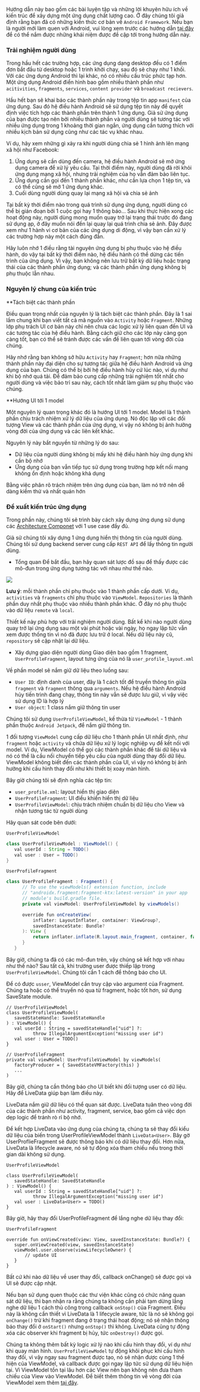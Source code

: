 Hướng dẫn này bao gồm các bài luyện tập và những lời khuyên hữu ích về kiến trúc để xây dựng một ứng dụng chất lượng cao. Ở đây chúng tôi giả định rằng bạn đã có những 
kiến thức cơ bản về `Android Framework`. Nếu bạn là người mới làm quen với Android, vui lòng xem trước các hướng dẫn [tại đây](https://developer.android.com/guide) để có thể nắm được những khái niệm được đề cập tới
trong hướng dẫn này.

### Trải nghiệm người dùng
Trong hầu hết các trường hợp, các ứng dụng dạng desktop đều có 1 điểm đơn bắt đầu từ desktop hoặc 1 trình khởi chạy, sau đó sẽ chạy như 1 khối. Với các ứng dụng Android thì lại
khác, nó có nhiều cấu trúc phức tạp hơn. Một ứng dụng Android điển hình bao gồm nhiều thành phần như `acitivities`, `fragments`, `services`, `content provider` và `broadcast recievers`.

Hầu hết bạn sẽ khai báo các thành phần này trong tệp tin app `manifest` của ứng dụng. Sau đó hệ điều hành Android sẽ sử dụng tệp tin này để quyết định việc tích hợp các thành phần
trên thành 1 ứng dụng. Giả sử ứng dụng của bạn được tạo nên bởi nhiều thành phần và người dùng sẽ tương tác với nhiều ứng dụng trong 1 khoảng thời gian ngắn, ứng dụng cần tương
thích với nhiều kịch bản sử dụng cũng như các tác vụ khác nhau.

Ví dụ, hãy xem những gì xảy ra khi người dùng chia sẻ 1 hình ảnh lên mạng xã hội như Facebook:
1. Ứng dụng sẽ cần dùng đến camera, hệ điều hành Android sẽ mở ứng dụng camera để xử lý yêu cầu. Tại thời điểm này, người dùng đã rời khỏi ứng dụng mạng xã hội, nhưng trải nghiệm của họ vẫn
đảm bảo liên tục.
2. Ứng dụng cần gọi đến 1 thành phần khác, như cần lựa chọn 1 tệp tin, và có thể cũng sẽ mở 1 ứng dụng khác.
3. Cuối dùng người dùng quay lại mạng xã hội và chia sẻ ảnh

Tại bất kỳ thời điểm nào trong quá trình sử dụng ứng dụng, người dùng có thể bị gián đoạn bởi 1 cuộc gọi hay 1 thông báo... Sau khi thực hiện xong các hoạt động này, người dùng
mong muốn quay trở lại trạng thái trước đó đang sử dụng ạp, ở đây muốn nói đến lại quay lại quá trình chia sẻ ảnh. Đây được xem như 1 hành vi cơ bản của các ứng dụng di động, vì
vậy bạn cần xử lý các trường hợp này một cách đúng đắn.

Hãy luôn nhớ 1 điều rằng tài nguyên ứng dụng bị phụ thuộc vào hệ điều hành, do vậy tại bất kỳ thời điểm nào, hệ điều hành có thể dừng các tiến trình của ứng dụng. Vì vậy, bạn không
nên lưu trữ bất kỳ dữ liệu hoặc trạng thái của các thành phần ứng dụng; và các thành phần ứng dụng không bị phụ thuộc lẫn nhau.

### Nguyên lý chung của kiến trúc

**Tách biệt các thành phần

Điều quan trọng nhất của nguyên lý là tách biệt các thành phần. Đây là 1 sai lầm chung khi bạn viết tất cả mã nguồn vào `Activity` hoặc `Fragment`. Những lớp phụ trách UI cơ bản này
chỉ nên chưa các logic xử lý liên quan đến UI và các tương tác của hệ điều hành. Bằng cách giữ cho các lớp này càng gọn càng tốt, bạn có thể sẽ tránh được các vấn đề liên quan
tới vòng đời của chúng.

Hãy nhớ rằng bạn không sở hữu `Activity` hay `Fragment`; hơn nữa những thành phần này đại diện cho sự tương tác giữa hệ điều hành Android và ứng dụng của bạn. Chúng có thể bị bởi hệ
điều hành hủy cứ lúc nào, ví dụ như khi bộ nhớ quá tải. Để đảm bảo cung cấp những trải nghiệm tốt nhất cho người dùng và việc bảo trỉ sau này, cách tốt nhất làm giảm sự phụ thuộc
vào chúng.

**Hướng UI tới 1 model

Một nguyên lý quan trọng khác đó là hướng UI tới 1 model. Model là 1 thành phần chịu trách nhiệm xử lý dữ liệu của ứng dụng. Nó độc lập với các đối tượng View và các thành phần
của ứng dụng, vì vậy nó không bị ảnh hưởng vòng đời của ứng dụng và các liên kết khác.

Nguyên lý này bắt nguyền từ những lý do sau:
- Dữ liệu của người dùng không bị mấy khi hệ điều hành hủy ứng dụng khi cần bộ nhớ
- Ứng dụng của bạn vẫn tiếp tục sử dụng trong trường hợp kết nối mạng không ổn định hoặc không khả dụng

Bằng việc phân rõ trách nhiệm trên ứng dụng của bạn, làm nó trở nên dễ dàng kiểm thử và nhất quán hớn

### Đề xuất kiến trúc ứng dụng
Trong phần này, chúng tôi sẽ trình bày cách xây dựng ứng dụng sử dụng các [Architecture Componet](https://developer.android.com/jetpack) với 1 use case đầy đủ.

Giả sử chúng tôi xây dựng 1 ứng dụng hiển thị thông tin của người dùng. Chúng tôi sử dụng backend server cung cấp `REST API` để lấy thông tin người dùng.

* Tổng quan
Để bắt đầu, bạn hãy quan sát lược đồ sau để thấy được các mô-đun trong ứng dụng tương tác với nhau như thế nào.

![](https://developer.android.com/topic/libraries/architecture/images/final-architecture.png)

**Lưu ý**: mỗi thành phần chỉ phụ thuộc vào 1 thành phần cấp dưới. Ví dụ, `activities` và `fragments` chỉ phụ thuộc vào `ViewModel`. `Repositories` là thành phần duy nhất phụ thuộc vào nhiều thành phần khác. Ở đây nó phụ thuộc vào dữ liệu `remote` và `local`.

Thiết kế này phù hợp với trải nghiệm người dùng. Bất kể khi nào người dùng quay trở lại ứng dụng sau một vài phút hoặc vài ngày, họ ngay lập tức vẫn xem được thống tin vì nó đã được lưu trữ ở local. Nếu dữ liệu này cũ, `repository` sẽ cập nhật lại dữ liệu.

* Xây dựng giao diện người dùng
Giao diện bao gồm 1 fragment, `UserProfileFragment`, layout tưng ứng của nó là `user_profile_layout.xml`

Về phần model sẽ nắm giữ dữ liệu theo luồng sau:
- `User ID`: định danh của user, đây là 1 cách tốt để truyền thông tin giữa `fragment` và `fragment` thông qua `arguments`. Nếu hệ điều hành Android hủy tiến trình đang chạy, thông tin
này vẫn sẽ được lưu giữ, vì vậy việc sử dụng ID là hợp lý
- `User object`: 1 class nắm giữ thông tin user

Chúng tôi sử dụng `UserProfileViewModel`, kế thừa từ `ViewModel` - 1 thành phần thuộc `Android Jetpack`, để nắm giữ thông tin.

1 đối tượng `ViewModel` cung cấp dữ liệu cho 1 thành phần UI nhất định, như `fragment` hoặc `activity` và chứa dữ liệu xử lý logic nghiệp vụ để kết nối với model. Ví dụ, ViewModel có
thể gọi các thành phần khác để tải dữ liệu và nó có thể là cầu nối chuyển tiếp yêu cầu của người dùng thay đổi dữ liệu. ViewModel không biết đến các thành phần của UI, vì vậy
nó không bị ảnh hưởng khi cấu hình thay đổi như khi thiết bị xoay màn hình.

Bây giờ chúng tôi sẽ định nghĩa các tệp tin:
- `user_profile.xml`: layout hiển thị giao diện
- `UserProfileFragment`: UI điều khiển hiển thị dữ liệu
- `UserProfileViewModel`: chịu trách nhiệm chuẩn bị dữ liệu cho View và nhận tương tác từ người dùng

Hãy quan sát code bên dưới:

`UserProfileViewModel`

```java
class UserProfileViewModel : ViewModel() {
   val userId : String = TODO()
   val user : User = TODO()
}
```

`UserProfileFragment`
```java
class UserProfileFragment : Fragment() {
      // To use the viewModels() extension function, include
      // "androidx.fragment:fragment-ktx:latest-version" in your app
      // module's build.gradle file.
      private val viewModel: UserProfileViewModel by viewModels()

      override fun onCreateView(
          inflater: LayoutInflater, container: ViewGroup?,
          savedInstanceState: Bundle?
      ): View {
          return inflater.inflate(R.layout.main_fragment, container, false)
      }
   }
```

Bây giờ, chúng ta đã có các mô-đun trên, vậy chúng sẽ kết hợp với nhau như thế nào? Sau tất cả, khi trường user được thiếp lập trong `UserProfileViewModel`. Chúng tôi cần 1 cách 
để thông báo cho UI.

Để có được `usser`, ViewModel cần truy cập vào argument của Fragment. Chúng ta hoặc có thể truyền nó qua từ fragment, hoặc tốt hơn, sử dụng SaveState module.

```
// UserProfileViewModel
class UserProfileViewModel(
   savedStateHandle: SavedStateHandle
) : ViewModel() {
   val userId : String = savedStateHandle["uid"] ?:
          throw IllegalArgumentException("missing user id")
   val user : User = TODO()
}

// UserProfileFragment
private val viewModel: UserProfileViewModel by viewModels(
   factoryProducer = { SavedStateVMFactory(this) }
   ...
)
```

Bây giờ, chúng ta cần thông báo cho UI biết khi đối tượng user có dữ liệu. Hãy để LiveData giúp bạn làm điều này.

LiveData nắm giữ dữ liệu có thể quan sát được. LiveData tuân theo vòng đời của các thành phần như activity, fragment, service, bao gồm cả việc dọn dẹp logic để tránh rò rỉ bộ
nhớ.

Để kết hợp LiveData vào ứng dụng của chúng ta, chúng ta sẽ thay đổi kiểu dữ liệu của biến trong UserProfileViewModel thành `LiveData<User>`. Bây gờ UserProflieFragment sẽ được
thông báo khi có dữ liệu thay đổi. Hơn nữa, LiveData là lifecycle aware, nó sẽ tự động xóa tham chiếu nếu trong thời gian dài không sử dụng.

`UserProfileViewModel`

```
class UserProfileViewModel(
   savedStateHandle: SavedStateHandle
) : ViewModel() {
   val userId : String = savedStateHandle["uid"] ?:
          throw IllegalArgumentException("missing user id")
   val user : LiveData<User> = TODO()
}
```

Bây giờ, hãy thay đổi UserProfileFragment để lắng nghe dữ liệu thay đổi:

`UserProfileFragment`

```
override fun onViewCreated(view: View, savedInstanceState: Bundle?) {
   super.onViewCreated(view, savedInstanceState)
   viewModel.user.observe(viewLifecycleOwner) {
       // update UI
   }
}
```

Bất cứ khi nào dữ liệu về user thay đổi, callback onChange() sẽ được gọi và UI sẽ được cập nhật.

Nếu bạn sử dụng quen thuộc các thư viện khác cũng có chức năng quan sát dữ liệu, thì bạn nhận ra rằng chúng ta không cần phải tạm dừng lắng nghe dữ liệu 1 cách thủ công trong
callback `onStop()` của Fragment. Điều này là không cần thiết vì LiveData là 1 lifecycle aware, tức là nó sẽ không gọi `onChange()` trừ khi fragment đang ở trạng thái hoạt động; nó sẽ nhận thông báo thay đổi ở `onStart()` nhưng `onStop()` thì không. LiveData cũng tự động xóa các observer khi fragment bị hủy, tức `onDestroy()` được gọi.

Chúng ta không thêm bất kỳ logic xử lý nào khi cấu hình thay đổi, ví dụ như khi quay màn hình. `UserProfileViewModel` tự động khôi phục khi cấu hình thay đổi, vì vậy ngay sau fragment được tạo, nó sẽ nhận được cùng 1 thể hiện của ViewModel, và callback được gọi ngay lập tức sử dụng dữ liệu hiện tại. Vì ViewModel tồn tại lâu hơn các View nên bạn không nên đưa tham chiếu của View vào ViewModel. Để biết thêm thông tin về vòng đời của ViewModel xem thêm [tại đây](https://developer.android.com/topic/libraries/architecture/viewmodel#lifecycle).
